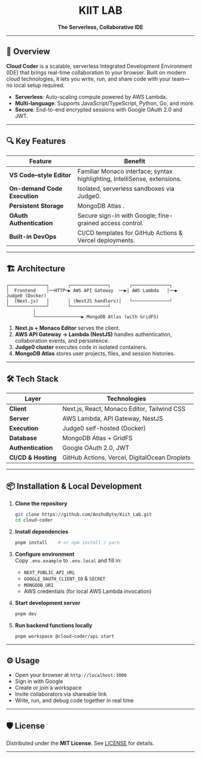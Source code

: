 <h1 align="center">KIIT LAB</h1>
<p align="center"><strong>The Serverless, Collaborative IDE</strong></p>

---

## 🚀 Overview

**Cloud Coder** is a scalable, serverless Integrated Development Environment (IDE) that brings real-time collaboration to your browser. Built on modern cloud technologies, it lets you write, run, and share code with your team—no local setup required.

- **Serverless**: Auto-scaling compute powered by AWS Lambda.
- **Multi-language**: Supports JavaScript/TypeScript, Python, Go, and more.
- **Secure**: End-to-end encrypted sessions with Google OAuth 2.0 and JWT.

---

## 🔍 Key Features

| Feature                            | Benefit                                       |
|------------------------------------|-----------------------------------------------|
| **VS Code–style Editor**           | Familiar Monaco interface; syntax highlighting, IntelliSense, extensions. |
| **On-demand Code Execution**       | Isolated, serverless sandboxes via Judge0.    |
| **Persistent Storage**             | MongoDB Atlas . |
| **OAuth Authentication**           | Secure sign-in with Google; fine-grained access control. |
| **Built-in DevOps**                | CI/CD templates for GitHub Actions & Vercel deployments. |

---

## 🏗 Architecture

```
┌──────────────┐       ┌──────────────┐       ┌──────────────┐
│  Frontend    │──HTTP─▶ AWS API Gateway  ──▶│ AWS Lambda   │──▶ Judge0 (Docker)
│  (Next.js)   │       │ (NestJS handlers)│   └──────────────┘
└──────────────┘       └──────────────┘
          │
          └─────────────────▶ MongoDB Atlas (with GridFS)
```

1. **Next.js + Monaco Editor** serves the client.
2. **AWS API Gateway → Lambda (NestJS)** handles authentication, collaboration events, and persistence.
3. **Judge0 cluster** executes code in isolated containers.
4. **MongoDB Atlas** stores user projects, files, and session histories.

---

## 🛠 Tech Stack

| Layer             | Technologies                                             |
|-------------------|----------------------------------------------------------|
| **Client**        | Next.js, React, Monaco Editor, Tailwind CSS              |
| **Server**        | AWS Lambda, API Gateway, NestJS                          |
| **Execution**     | Judge0 self-hosted (Docker)                              |
| **Database**      | MongoDB Atlas + GridFS                                   |
| **Authentication**| Google OAuth 2.0, JWT                                    |
| **CI/CD & Hosting** | GitHub Actions, Vercel, DigitalOcean Droplets         |

---

## 📦 Installation & Local Development

1. **Clone the repository**  
   ```bash
   git clone https://github.com/AnshuByte/Kiit_Lab.git
   cd cloud-coder
   ```

2. **Install dependencies**  
   ```bash
   pnpm install    # or npm install / yarn
   ```

3. **Configure environment**  
   Copy `.env.example` to `.env.local` and fill in:
   - `NEXT_PUBLIC_API_URL`
   - `GOOGLE_OAUTH_CLIENT_ID` & `SECRET`
   - `MONGODB_URI`
   - AWS credentials (for local AWS Lambda invocation)

4. **Start development server**  
   ```bash
   pnpm dev
   ```

5. **Run backend functions locally**  
   ```bash
   pnpm workspace @cloud-coder/api start
   ```

---

## ⚙️ Usage

- Open your browser at `http://localhost:3000`
- Sign in with Google  
- Create or join a workspace  
- Invite collaborators via shareable link  
- Write, run, and debug code together in real time  



---

## 🛡 License

Distributed under the **MIT License**. See [LICENSE](./LICENSE) for details.

---

